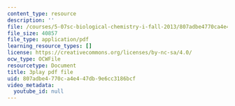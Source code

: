 ```yaml
---
content_type: resource
description: ''
file: /courses/5-07sc-biological-chemistry-i-fall-2013/807adbe4770ca4e447db9e6cc3186bcf_ojvz7pVVZ-o.pdf
file_size: 40857
file_type: application/pdf
learning_resource_types: []
license: https://creativecommons.org/licenses/by-nc-sa/4.0/
ocw_type: OCWFile
resourcetype: Document
title: 3play pdf file
uid: 807adbe4-770c-a4e4-47db-9e6cc3186bcf
video_metadata:
  youtube_id: null
---
```

